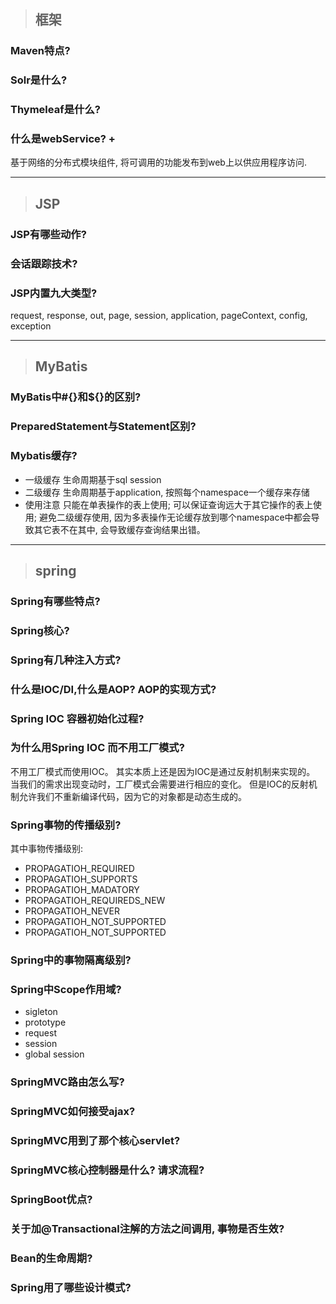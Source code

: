 > ## 框架

### Maven特点? 
### Solr是什么?
### Thymeleaf是什么?
### 什么是webService? +
基于网络的分布式模块组件, 将可调用的功能发布到web上以供应用程序访问.

---

> ## JSP

### JSP有哪些动作?
### 会话跟踪技术?
### JSP内置九大类型?
request, response, out, page, session, application, pageContext, config, exception

---
> ## MyBatis

### MyBatis中#{}和${}的区别? 
### PreparedStatement与Statement区别?
### Mybatis缓存?
- 一级缓存
生命周期基于sql session
- 二级缓存
生命周期基于application, 按照每个namespace一个缓存来存储
- 使用注意
只能在单表操作的表上使用; 可以保证查询远大于其它操作的表上使用; 避免二级缓存使用, 因为多表操作无论缓存放到哪个namespace中都会导致其它表不在其中, 会导致缓存查询结果出错。

---
> ## spring

### Spring有哪些特点? 
### Spring核心?
### Spring有几种注入方式?
### 什么是IOC/DI,什么是AOP? AOP的实现方式? 
### Spring IOC 容器初始化过程?
### 为什么用Spring IOC 而不用工厂模式?
不用工厂模式而使用IOC。 其实本质上还是因为IOC是通过反射机制来实现的。 当我们的需求出现变动时，工厂模式会需要进行相应的变化。 但是IOC的反射机制允许我们不重新编译代码，因为它的对象都是动态生成的。

### Spring事物的传播级别?
其中事物传播级别:
- PROPAGATIOH_REQUIRED
- PROPAGATIOH_SUPPORTS
- PROPAGATIOH_MADATORY
- PROPAGATIOH_REQUIREDS_NEW
- PROPAGATIOH_NEVER
- PROPAGATIOH_NOT_SUPPORTED
- PROPAGATIOH_NOT_SUPPORTED

### Spring中的事物隔离级别?
### Spring中Scope作用域? 
- sigleton
- prototype
- request
- session
- global session

### SpringMVC路由怎么写? 
### SpringMVC如何接受ajax?
### SpringMVC用到了那个核心servlet? 
### SpringMVC核心控制器是什么? 请求流程?
### SpringBoot优点?
### 关于加@Transactional注解的方法之间调用, 事物是否生效?
### Bean的生命周期?
### Spring用了哪些设计模式?
